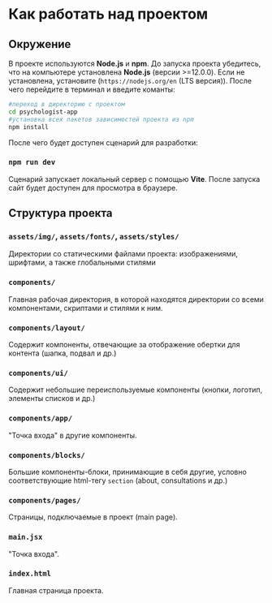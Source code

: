 # Как работать над проектом

## Окружение

В проекте используются **Node.js** и **npm**. До запуска проекта убедитесь, что на компьютере установлена **Node.js** (версии >=12.0.0). Если не установлена, установите (`https://nodejs.org/en` (LTS версия)). После чего перейдите в терминал и введите команты:

```bash
#переход в директорию с проектом
cd psychologist-app
#установка всех пакетов зависимостей проекта из npm
npm install
```
После чего будет доступен сценарий для разработки:

### `npm run dev`

Сценарий запускает локальный сервер с помощью **Vite**. После запуска сайт будет доступен для просмотра в браузере.

## Структура проекта

### `assets/img/`, `assets/fonts/`, `assets/styles/`

Директории со статическими файлами проекта: изображениями, шрифтами, а также глобальными стилями

### `components/`

Главная рабочая директория, в которой находятся директории со всеми компонентами, скриптами и стилями к ним.

### `components/layout/`

Содержит компоненты, отвечающие за отображение обертки для контента (шапка, подвал и др.)

### `components/ui/`

Содержит небольшие переиспользуемые компоненты (кнопки, логотип, элементы списков и др.)

### `components/app/`

"Точка входа" в другие компоненты.

### `components/blocks/`

Большие компоненты-блоки, принимающие в себя другие, условно соответствующие html-тегу `section` (about, consultations и др.)

### `components/pages/`

Страницы, подключаемые в проект (main page).

### `main.jsx`

"Точка входа".

### `index.html`

Главная страница проекта.

